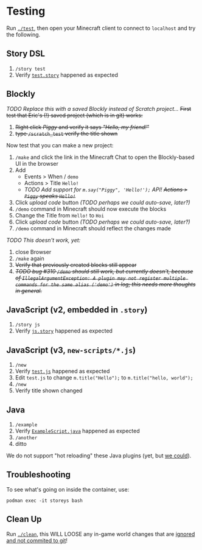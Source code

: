 # Testing

Run [`./test`](../test), then open your Minecraft client to connect to `localhost` and try the following.

## Story DSL

1. `/story test`
1. Verify [`test.story`](../minecraft-server-test-data/config/storeys-web/stories/test.story) happened as expected

## Blockly

_TODO Replace this with a saved Blockly instead of Scratch project..._
~~First test that Eric's (!) saved project (which is in git) works:~~

1. ~~Right click _Piggy_ and verify it says _"Hello, my friend!"_~~
1. ~~type `/scratch_test` verify the title shown~~

Now test that you can make a new project:

1. `/make` and click the link in the Minecraft Chat to open the Blockly-based UI in the browser
1. Add
   * Events > When / `demo`
   * Actions > Title `Hello!`
   * _TODO Add support for `m.say("Piggy", 'Hello!');` API! ~~Actions > `Piggy` speaks `Hello!`~~_
1. Click _upload code_ button _(TODO perhaps we could auto-save, later?)_
1. `/demo` command in Minecraft should now execute the blocks
1. Change the Title from `Hello!` to `Hoi`
1. Click _upload code_ button _(TODO perhaps we could auto-save, later?)_
1. `/demo` command in Minecraft should reflect the changes made

_TODO This doesn't work, yet:_

1. close Browser
1. `/make` again
1. ~~Verify that previously created blocks still appear~~
1. ~~_TODO bug #310 `/demo` should still work, but currently doesn't, because of `IllegalArgumentException: A plugin may not register multiple commands for the same alias ('demo')` in log; this needs more thoughts in general._~~

## JavaScript (v2, embedded in `.story`)

1. `/story js`
1. Verify [`js.story`](../minecraft-server-test-data/config/storeys-web/stories/js.story) happened as expected

## JavaScript (v3, `new-scripts/*.js`)

1. `/new`
1. Verify [`test.js`](../minecraft-server-test-data/config/storeys-web/new-scripts/test.js) happened as expected
1. Edit `test.js` to change `m.title("Hello");` to `m.title("hello, world");`
1. `/new`
1. Verify title shown changed

## Java

1. `/example`
1. Verify [`ExampleScript.java`](../example/src/main/java/ch/vorburger/minecraft/storeys/example/ExampleScript.java)  happened as expected
1. `/another`
1. ditto

We do not support "hot reloading" these Java plugins (yet, but [we could](https://github.com/vorburger/HoTea/)).

## Troubleshooting

To see what's going on inside the container, use:

    podman exec -it storeys bash

## Clean Up

Run [`./clean`](../clean), this WILL LOOSE any in-game world changes
that are [ignored and not commited to git](../minecraft-server-test-data/.gitignore)!
